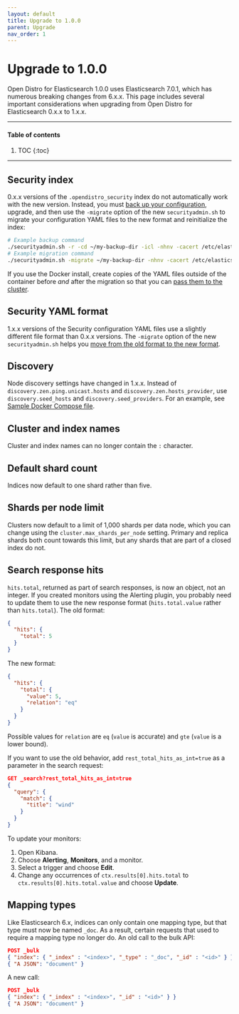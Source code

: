 ```yaml
---
layout: default
title: Upgrade to 1.0.0
parent: Upgrade
nav_order: 1
---
```


# Upgrade to 1.0.0

Open Distro for Elasticsearch 1.0.0 uses Elasticsearch 7.0.1, which has numerous breaking changes from 6.x.x. This page includes several important considerations when upgrading from Open Distro for Elasticsearch 0.x.x to 1.x.x.

---

#### Table of contents
1. TOC
{:toc}


---

## Security index

0.x.x versions of the `.opendistro_security` index do not automatically work with the new version. Instead, you must [back up your configuration](../../security-configuration/security-admin/#backup-and-restore), upgrade, and then use the `-migrate` option of the new `securityadmin.sh` to migrate your configuration YAML files to the new format and reinitialize the index:

```bash
# Example backup command
./securityadmin.sh -r -cd ~/my-backup-dir -icl -nhnv -cacert /etc/elasticsearch/root-ca.pem -cert /etc/elasticsearch/kirk.pem -key /etc/elasticsearch/kirk-key.pem
# Example migration command
./securityadmin.sh -migrate ~/my-backup-dir -nhnv -cacert /etc/elasticsearch/root-ca.pem -cert /etc/elasticsearch/kirk.pem -key /etc/elasticsearch/kirk-key.pem
```

If you use the Docker install, create copies of the YAML files outside of the container before *and* after the migration so that you can [pass them to the cluster](../../install/docker-security/).


## Security YAML format

1.x.x versions of the Security configuration YAML files use a slightly different file format than 0.x.x versions. The `-migrate` option of the new `securityadmin.sh` helps you [move from the old format to the new format](../../security-configuration/security-admin/#backup-restore-and-migrate).


## Discovery

Node discovery settings have changed in 1.x.x. Instead of `discovery.zen.ping.unicast.hosts` and `discovery.zen.hosts_provider`, use `discovery.seed_hosts` and `discovery.seed_providers`. For an example, see [Sample Docker Compose file](../../install/docker/#sample-docker-compose-file).


## Cluster and index names

Cluster and index names can no longer contain the `:` character.


## Default shard count

Indices now default to one shard rather than five.


## Shards per node limit

Clusters now default to a limit of 1,000 shards per data node, which you can change using the `cluster.max_shards_per_node` setting. Primary and replica shards both count towards this limit, but any shards that are part of a closed index do not.


## Search response hits

`hits.total`, returned as part of search responses, is now an object, not an integer. If you created monitors using the Alerting plugin, you probably need to update them to use the new response format (`hits.total.value` rather than `hits.total`). The old format:

```json
{
  "hits": {
    "total": 5
  }
}
```

The new format:

```json
{
  "hits": {
    "total": {
      "value": 5,
      "relation": "eq"
    }
  }
}
```

Possible values for `relation` are `eq` (`value` is accurate) and `gte` (`value` is a lower bound).

If you want to use the old behavior, add `rest_total_hits_as_int=true` as a parameter in the search request:

```json
GET _search?rest_total_hits_as_int=true
{
  "query": {
    "match": {
      "title": "wind"
    }
  }
}
```

To update your monitors:

1. Open Kibana.
1. Choose **Alerting**, **Monitors**, and a monitor.
1. Select a trigger and choose **Edit**.
1. Change any occurrences of `ctx.results[0].hits.total` to `ctx.results[0].hits.total.value` and choose **Update**.


## Mapping types

Like Elasticsearch 6.x, indices can only contain one mapping type, but that type must now be named `_doc`. As a result, certain requests that used to require a mapping type no longer do. An old call to the bulk API:

```json
POST _bulk
{ "index": { "_index" : "<index>", "_type" : "_doc", "_id" : "<id>" } }
{ "A JSON": "document" }
```

A new call:

```json
POST _bulk
{ "index": { "_index" : "<index>", "_id" : "<id>" } }
{ "A JSON": "document" }
```
